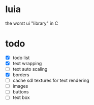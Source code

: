 # luia
the worst ui "library" in C

# todo
- [x] todo list
- [X] text wrapping
- [ ] text auto scaling
- [x] borders
- [ ] cache sdl textures for text rendering
- [ ] images
- [ ] buttons
- [ ] text box